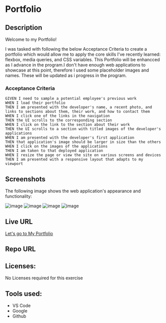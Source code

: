 # Portfolio

## Description

Welcome to my Portfolio!

I was tasked with following the below Acceptance Criteria to create a portfolio which would allow me to apply the core skills I've recently learned: flexbox, media queries, and CSS variables.
This Portfolio will be enhancced as I advance in the program.I don't have enough web applications to showcase at this point, therefore I used some placeholder images and names. These will be updated as i progress in the program.

### Acceptance Criteria

```
GIVEN I need to sample a potential employee's previous work
WHEN I load their portfolio
THEN I am presented with the developer's name, a recent photo, and links to sections about them, their work, and how to contact them
WHEN I click one of the links in the navigation
THEN the UI scrolls to the corresponding section
WHEN I click on the link to the section about their work
THEN the UI scrolls to a section with titled images of the developer's applications
WHEN I am presented with the developer's first application
THEN that application's image should be larger in size than the others
WHEN I click on the images of the applications
THEN I am taken to that deployed application
WHEN I resize the page or view the site on various screens and devices
THEN I am presented with a responsive layout that adapts to my viewport
```

## Screenshots

The following image shows the web application's appearance and functionality:

![image](https://user-images.githubusercontent.com/69064703/97789042-d0abe200-1b93-11eb-9317-9503c28edbaf.png)
![image](https://user-images.githubusercontent.com/69064703/97789061-ddc8d100-1b93-11eb-8234-c6c5e48da2f4.png)
![image](https://user-images.githubusercontent.com/69064703/97789077-fb963600-1b93-11eb-9eaf-71dac6303861.png)
![image](https://user-images.githubusercontent.com/69064703/97789101-22546c80-1b94-11eb-8853-54ee17920aa7.png)


## Live URL

[Let's go to My Portfolio]()

## Repo URL



## Licenses: 

No Licenses required for this exercise

## Tools used:
- VS Code
- Google
- Github



